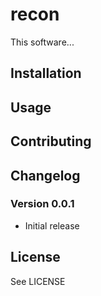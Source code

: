 # recon

This software...

## Installation


## Usage

## Contributing

## Changelog

### Version 0.0.1

* Initial release

## License

See LICENSE
